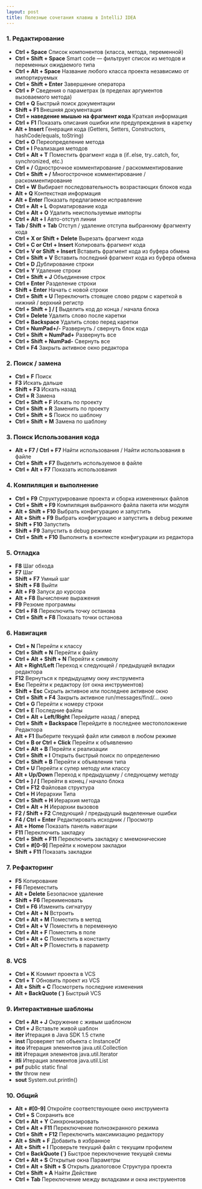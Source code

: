 ```yaml
---
layout: post
title: Полезные сочетания клавиш в IntelliJ IDEA
---
```

### 1. Редактирование
 *  **Ctrl + Space**	Список компонентов (класса, метода, переменной)
 *  **Ctrl + Shift + Space**	Smart code — фильтрует список из методов и переменных ожидаемого типа
 *  **Ctrl + Alt + Space**	Название любого класса проекта независимо от импортируемых
 *  **Ctrl + Shift + Enter**	Завершение оператора
 *  **Ctrl + P**	Сведения о параметрах (в пределах аргументов вызоваемого метода)
 *  **Ctrl + Q**	Быстрый поиск документации
 *  **Shift + F1**	Внешняя документация
 *  **Ctrl + наведение мышью на фрагмент кода**	Краткая информация
 *  **Ctrl + F1**	Показать описания ошибки или предупреждения в каретку
 *  **Alt + Insert**	Генерация кода (Getters, Setters, Constructors, hashCode/equals, toString)
 *  **Ctrl + O**	Переопределение метода
 *  **Ctrl + I**	Реализация методов
 *  **Ctrl + Alt + T**	Поместить фрагмент кода в (if..else, try..catch, for, synchronized, etc.)
 *  **Ctrl + /**	Однострочное комментирование / раскомментирование
 *  **Ctrl + Shift + /**	Многострочное комментирование / раскомментирование
 *  **Ctrl + W**	Выбирает последовательность возрастающих блоков кода
 *  **Alt + Q**	Контекстная информация
 *  **Alt + Enter**	Показать предлагаемое исправление
 *  **Ctrl + Alt + L**	Форматирование кода
 *  **Ctrl + Alt + O**	Удалить неиспользуемые импорты
 *  **Ctrl + Alt + I**	Авто-отступ линии
 *  **Tab / Shift + Tab**	Отступ / удаление отступа выбранному фрагменту кода
 *  **Ctrl + X or Shift + Delete**	Вырезать фрагмент кода
 *  **Ctrl + C or Ctrl + Insert**	Копировать фрагмент кода
 *  **Ctrl + V or Shift + Insert**	Вставить фрагмент кода из буфера обмена
 *  **Ctrl + Shift + V**	Вставить последний фрагмент кода из буфера обмена
 *  **Ctrl + D**	Дублирование строки
 *  **Ctrl + Y**	Удаление строки
 *  **Ctrl + Shift + J**	Объединение строк
 *  **Ctrl + Enter**	Разделение строки
 *  **Shift + Enter**	Начать с новой строки
 *  **Ctrl + Shift + U**	Переключить стоящее слово рядом с кареткой в нижний / верхний регистр
 *  **Ctrl + Shift + ] / [**	Выделить код до конца / начала блока
 *  **Ctrl + Delete**	Удалить слово после каретки
 *  **Ctrl + Backspace**	Удалить слово перед каретки
 *  **Ctrl + NumPad+/-**	Развернуть / свернуть блок кода
 *  **Ctrl + Shift + NumPad+**	Развернуть все
 *  **Ctrl + Shift + NumPad-**	Свернуть все
 *  **Ctrl + F4**	Закрыть активное окно редактора
 
### 2. Поиск / замена
 *  **Ctrl + F**	Поиск
 *  **F3**	Искать дальше
 *  **Shift + F3**	Искать назад
 *  **Ctrl + R**	Замена
 *  **Ctrl + Shift + F**	Искать по проекту
 *  **Ctrl + Shift + R**	Заменить по проекту
 *  **Ctrl + Shift + S**	Поиск по шаблону
 *  **Ctrl + Shift + M**	Замена по шаблону
 
### 3. Поиск Использования кода
 *  **Alt + F7 / Ctrl + F7**	Найти использования / Найти использования в файле
 *  **Ctrl + Shift + F7**	Выделить используемое в файле
 *  **Ctrl + Alt + F7**	Показать использования
 
### 4. Компиляция и выполнение
 *  **Ctrl + F9**	Структурирование проекта и сборка измененных файлов
 *  **Ctrl + Shift + F9**	Компиляция выбранного файла пакета или модуля
 *  **Alt + Shift + F10**	Выбрать конфигурацию и запустить
 *  **Alt + Shift + F9**	Выбрать конфигурацию и запустить в debug режиме
 *  **Shift + F10**	Запустить
 *  **Shift + F9**	Запустить в debug режиме
 *  **Ctrl + Shift + F10**	Выполнить в контексте конфигурации из редактора
 
### 5. Отладка
 *  **F8**	Шаг обхода
 *  **F7**	Шаг
 *  **Shift + F7**	Умный шаг
 *  **Shift + F8**	Выйти
 *  **Alt + F9**	Запуск до курсора
 *  **Alt + F8**	Вычисление выражения
 *  **F9**	Резюме программы
 *  **Ctrl + F8**	Переключить точку останова
 *  **Ctrl + Shift + F8**	Показать точки останова
 
### 6. Навигация
 *  **Ctrl + N**	Перейти к классу
 *  **Ctrl + Shift + N**	Перейти к файлу
 *  **Ctrl + Alt + Shift + N**	Перейти к символу
 *  **Alt + Right/Left**	Переход к следующей / предыдущей вкладки редактора
 *  **F12**	Вернуться к предыдущему окну инструмента
 *  **Esc**	Перейти к редактору (от окна инструментов)
 *  **Shift + Esc**	Скрыть активное или последнее активное окно
 *  **Ctrl + Shift + F4**	Закрыть активное run/messages/find/… окно
 *  **Ctrl + G**	Перейти к номеру строки
 *  **Ctrl + E**	Последние файлы
 *  **Ctrl + Alt + Left/Right**	Перейдите назад / вперед
 *  **Ctrl + Shift + Backspace**	Перейдите в последнее местоположение Редактора
 *  **Alt + F1**	Выберите текущий файл или символ в любом режиме
 *  **Ctrl + B or Ctrl + Click**	Перейти к объявлению
 *  **Ctrl + Alt + B**	Перейти к реализации
 *  **Ctrl + Shift + I**	Открыть быстрый поиск по определению
 *  **Ctrl + Shift + B**	Перейти к объявления типа
 *  **Ctrl + U**	Перейти к супер методу или классу
 *  **Alt + Up/Down**	Переход к предыдущему / следующему методу
 *  **Ctrl + ] / [**	Перейти в конец / начало блока
 *  **Ctrl + F12**	Файловая структура
 *  **Ctrl + H**	Иерархии Типа
 *  **Ctrl + Shift + H**	Иерархия метода
 *  **Ctrl + Alt + H**	Иерархии вызовов
 *  **F2 / Shift + F2**	Следующий / предыдущий выделенные ошибки
 *  **F4 / Ctrl + Enter**	Редактировать исходник / Просмотр
 *  **Alt + Home**	Показать панель навигации
 *  **F11**	Переключить закладку
 *  **Ctrl + Shift + F11**	Переключить закладку с мнемонические
 *  **Ctrl + #[0-9]**	Перейти к номером закладки
 *  **Shift + F11**	Показать закладки
 
### 7. Рефакторинг
 *  **F5**	Копирование
 *  **F6**	Переместить
 *  **Alt + Delete**	Безопасное удаление
 *  **Shift + F6**	Переименовать
 *  **Ctrl + F6**	Изменить сигнатуру
 *  **Ctrl + Alt + N**	Встроить
 *  **Ctrl + Alt + M**	Поместить в метод
 *  **Ctrl + Alt + V**	Поместить в переменную
 *  **Ctrl + Alt + F**	Поместить в поле
 *  **Ctrl + Alt + C**	Поместить в константу
 *  **Ctrl + Alt + P**	Поместить в параметр
 
### 8. VCS
 *  **Ctrl + K**	Коммит проекта в VCS
 *  **Ctrl + T**	Обновить проект из VCS
 *  **Alt + Shift + C**	Посмотреть последние изменения
 *  **Alt + BackQuote (`)**	Быстрый VCS
 
### 9. Интерактивные шаблоны
 *  **Ctrl + Alt + J**	Окружение с живым шаблоном
 *  **Ctrl + J**	Вставьте живой шаблон
 *  **iter**	Итерация в Java SDK 1.5 стиле
 *  **inst**	Проверяет тип объекта с InstanceOf
 *  **itco**	Итерация элементов java.util.Collection
 *  **itit**	Итерация элементов java.util.Iterator
 *  **itli**	Итерация элементов java.util.List
 *  **psf**	public static final
 *  **thr**	throw new
 *  **sout**	System.out.println()
 
### 10. Общий
 *  **Alt + #[0-9]**	Откройте соответствующее окно инструмента
 *  **Ctrl + S**	Сохранить все
 *  **Ctrl + Alt + Y**	Cинхронизировать
 *  **Ctrl + Alt + F11**	Переключение полноэкранного режима
 *  **Ctrl + Shift + F12**	Переключить максимизацию редактору
 *  **Alt + Shift + F**	Добавить в избранное
 *  **Alt + Shift + I**	Проверьте текущий файл с текущим профилем
 *  **Ctrl + BackQuote (`)**	Быстрое переключение текущей схемы
 *  **Ctrl + Alt + S**	Открытые окна Параметры
 *  **Ctrl + Alt + Shift + S**	Открыть диалоговое Структура проекта
 *  **Ctrl + Shift + A**	Найти Действие
 *  **Ctrl + Tab**	Переключение между вкладками и окна инструментов